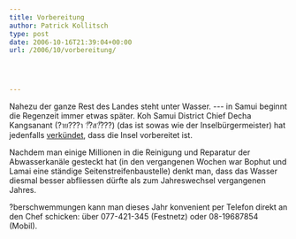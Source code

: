 ```yaml
---
title: Vorbereitung
author: Patrick Kollitsch
type: post
date: 2006-10-16T21:39:04+00:00
url: /2006/10/vorbereitung/




---
```

Nahezu der ganze Rest des Landes steht unter Wasser. --- in Samui beginnt die Regenzeit immer etwas später. Koh Samui District Chief Decha Kangsanant (?าย???า ?ั?ส?ั???) (das ist sowas wie der Inselbürgermeister) hat jedenfalls [verkündet][1], dass die Insel vorbereitet ist. 

Nachdem man einige Millionen in die Reinigung und Reparatur der Abwasserkanäle gesteckt hat (in den vergangenen Wochen war Bophut und Lamai eine ständige Seitenstreifenbaustelle) denkt man, dass das Wasser diesmal besser abfliessen dürfte als zum Jahreswechsel vergangenen Jahres. 

?berschwemmungen kann man dieses Jahr konvenient per Telefon direkt an den Chef schicken: über 077-421-345 (Festnetz) oder 08-19687854 (Mobil).

 [1]: http://thaisnews.com/news_detail.php?newsid=190992

